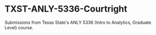 # TXST-ANLY-5336-Courtright
Submissions from Texas State's ANLY 5336 (Intro to Analytics, Graduate Level) course.
